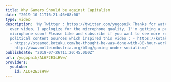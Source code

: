```yaml
---
title: Why Gamers Should be against Capitalism
date: "2019-10-11T16:21:46+08:00"
type: video
description: 'My Twitter : https://twitter.com/yugopnik Thanks for watching my first
  ever video, I apologize for the microphone quality, I''m getting a proper recording
  microphone soon! Please Like and subscribe if you want to see more relatively edgy
  political content Sources which inspired this video : - https://kotaku.com/game-studios-joke-about-90-hour-work-weeks-did-not-go-o-1825427281
  - https://steamed.kotaku.com/he-thought-he-was-done-with-80-hour-workweeks-then-he-1825728038
  - http://www.molleindustria.org/blog/gaming-under-socialism/'
publishdate: "2018-07-26T11:20:45.000Z"
url: /yugopnik/AL6F2E3sHVw/
providers:
  youtube:
    id: AL6F2E3sHVw
---
```

